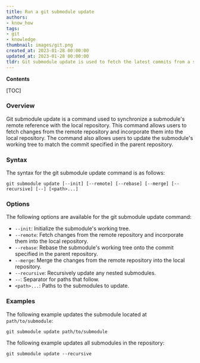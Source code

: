 ```yaml
---
title: Run a git submodule update
authors:
- know_how
tags:
- git
- knowledge
thumbnail: images/git.png
created_at: 2023-01-28 00:00:00
updated_at: 2023-01-28 00:00:00
tldr: Git submodule update is used to fetch the latest commits from a submodule`s remote repository and update the submodule`s working tree.
---
```


**Contents**

[TOC]

### Overview
Git submodule update is a command used to synchronize a submodule's remote reference with the local repository. This command allows users to fetch changes from the remote repository and incorporate them into the local repository. The command also allows users to update the submodule's working tree to match the commit specified in the parent repository.

### Syntax
The syntax for the git submodule update command is as follows:

```
git submodule update [--init] [--remote] [--rebase] [--merge] [--recursive] [--] [<path>...]
```

### Options
The following options are available for the git submodule update command:

* `--init`: Initialize the submodule's working tree.
* `--remote`: Fetch changes from the remote repository and incorporate them into the local repository.
* `--rebase`: Rebase the submodule's working tree onto the commit specified in the parent repository.
* `--merge`: Merge the changes from the remote repository into the local repository.
* `--recursive`: Recursively update any nested submodules.
* `--`: Separator for paths that follow.
* `<path>...`: Paths to the submodules to update.

### Examples
The following example updates the submodule located at `path/to/submodule`:

```
git submodule update path/to/submodule
```

The following example updates all submodules in the repository:

```
git submodule update --recursive
```
